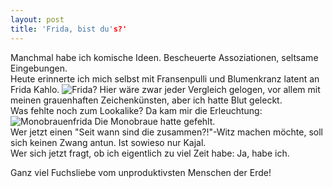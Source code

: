 ```yaml
---
layout: post
title: 'Frida, bist du's?'
---
```


Manchmal habe ich komische Ideen. Bescheuerte Assoziationen, seltsame Eingebungen.  
Heute erinnerte ich mich selbst mit Fransenpulli und Blumenkranz latent an Frida Kahlo.
![Frida?](http://farm4.staticflickr.com/3767/11417539395_8f80b667dd_c.jpg "Frida?")
Hier wäre zwar jeder Vergleich gelogen, vor allem mit meinen grauenhaften Zeichenkünsten, aber ich hatte Blut geleckt.  
Was fehlte noch zum Lookalike?
Da kam mir die Erleuchtung:
![Monobrauenfrida](http://farm4.staticflickr.com/3746/11417539015_abe80e0655_c.jpg "Frida!")
Die Monobraue hatte gefehlt.  
Wer jetzt einen "Seit wann sind die zusammen?!"-Witz machen möchte, soll sich keinen Zwang antun. Ist sowieso nur Kajal.  
Wer sich jetzt fragt, ob ich eigentlich zu viel Zeit habe: Ja, habe ich.

Ganz viel Fuchsliebe vom unproduktivsten Menschen der Erde!